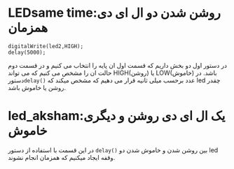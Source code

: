 # LEDsame time:روشن شدن دو ال ای دی همزمان
```
digitalWrite(led2,HIGH);
delay(5000);
```
در دستور اول دو بخش داریم که قسمت اول ان  پایه را انتخاب می کنیم  و در قسمت دوم حالت ان را مشخص می کنیم که می تواند HIGH(روشن) یا LOW(خاموش) باشد.
در  دستور`delay()` عدد برحسب میلی ثانیه قرار می دهیم که مشخص میکند که led چقدر روشن یا خاموش باشد.
# led_aksham:یک ال ای دی روشن و دیگری خاموش
در این قسمت با استفاده از دستور `delay()` بین روشن شدن و خاموش شدن  دو led وقفه ایجاد میکنیم که همزمان انجام نشوند.
